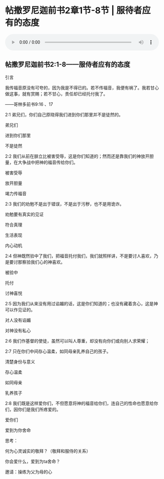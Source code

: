 # 帖撤罗尼迦前书2章1节-8节 | 服待者应有的态度

<audio style="width: 100%;" preload="false" controls controlslist="nodownload"><source src="https://cdn.simai.ml/audio/mp3/2020/200105_003.mp3" type="audio/mpeg">Your browser does not support the audio element.</audio>


## 帖撒罗尼迦前书2:1-8——服侍者应有的态度


引⾔

我传福⾳原没有可夸的，因为我是不得已的。若不传福⾳，我便有祸了。我若⽢⼼做这事，就有赏赐；若不⽢⼼，责任却已经托付我了。

——哥林多前书9:16 、17

2:1 弟兄们，你们⾃⼰原晓得我们进到你们那⾥并不是徒然的。

弟兄们

进到你们那⾥

不是徒然

2:2 我们从前在腓⽴⽐被害受辱，这是你们知道的；然⽽还是靠我们的神放开胆量，在⼤争战中把神的福⾳传给你们。

被害受辱

放开胆量

竭⼒传福⾳

2:3 我们的劝勉不是出于错误，不是出于污秽，也不是⽤诡诈。

劝勉要有真实的⻅证

符合真理

⽣活表现

内⼼动机

2:4 但神既然验中了我们，把福⾳托付我们，我们就照样讲，不是要讨⼈喜欢，乃是要讨那察验我们⼼的神喜欢。

被验中

托付

讨神喜悦

2:5 因为我们从来没有⽤过谄媚的话，这是你们知道的；也没有藏着贪⼼，这是神可以作⻅证的。

对⼈没有谄媚

对神没有私⼼

2:6 我们作基督的使徒，虽然可以叫⼈尊重，却没有向你们或向别⼈求荣耀；

2:7 只在你们中间存⼼温柔，如同⺟亲乳养⾃⼰的孩⼦。

清楚身份与意义

存⼼温柔

如同⺟亲

乳养孩⼦


2:8 我们既是这样爱你们，不但愿意将神的福⾳给你们，连⾃⼰的性命也愿意给你们，因你们是我们所疼爱的。

爱你们

爱到为你舍命

思考：

何为⼼灵诚实的敬拜？（敬拜和服侍的关系）

你会爱什么，爱到为ta舍命？

邀请：操练为⽗为⺟的⼼
